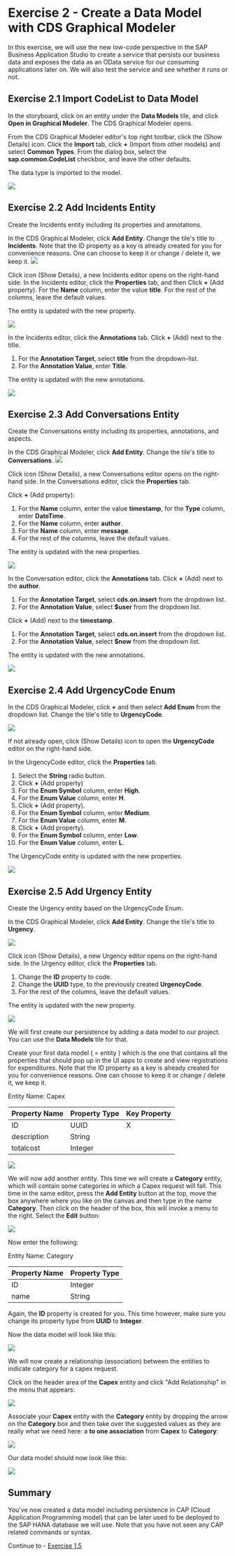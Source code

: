 # Exercise 2 - Create a Data Model with CDS Graphical Modeler

In this exercise, we will use the new low-code perspective in the SAP Business Application Studio to create a service that persists our business data and exposes the data as an OData service for our consuming applications later on.
We will also test the service and see whether it runs or not.
## Exercise 2.1 Import CodeList to Data Model

In the storyboard, click on an entity under the **Data Models** tile, and click **Open in Graphical Modeler**. The CDS Graphical Modeler opens.

From the CDS Graphical Modeler editor's top right toolbar, click the (Show Details) icon.
Click the **Import** tab, click **+** (Import from other models) and select **Common Types**.
From the dialog box, select the **sap.common.CodeList** checkbox, and leave the other defaults.

The data type is imported to the model.

![](/exercises/Ex2/images/ImportCodeList.png)

## Exercise 2.2 Add Incidents Entity
Create the Incidents entity including its properties and annotations.

In the CDS Graphical Modeler, click **Add Entity**.
Change the tile's title to **Incidents**.
Note that the ID property as a key is already created for you for convenience reasons. One can choose to keep it or change / delete it, we keep it.
![](/exercises/Ex2/images/Incidents.png)

Click icon (Show Details), a new Incidents editor opens on the right-hand side.
In the Incidents editor, click the **Properties** tab, and then Click **+** (Add property).
For the **Name** column, enter the value **title**.
For the rest of the columns, leave the default values.

The entity is updated with the new property.

![](/exercises/Ex2/images/IncidentsProperties.png)

In the Incidents editor, click the **Annotations** tab.
Click  **+** (Add) next to the title.
1. For the **Annotation Target**, select **title** from the dropdown-list.
2. For the **Annotation Value**, enter **Title**.
   
The entity is updated with the new annotations.

![](/exercises/Ex2/images/IncidentsAnnotation.png)

## Exercise 2.3 Add Conversations Entity
Create the Conversations entity including its properties, annotations, and aspects.

In the CDS Graphical Modeler, click **Add Entity**.
Change the tile's title to **Conversations**.
![](/exercises/Ex2/images/ConversationsEntity.png)

Click icon (Show Details), a new Conversations editor opens on the right-hand side.
In the Conversations editor, click the **Properties** tab.

Click **+** (Add property):
1. For the **Name** column, enter the value **timestamp**, for the **Type** column, enter **DateTime**.
2. For the **Name** column, enter **author**.
3. For the **Name** column, enter **message**.
4. For the rest of the columns, leave the default values.

The entity is updated with the new properties.

![](/exercises/Ex2/images/ConversationsProperties.png)

In the Conversation editor, click the **Annotations** tab.
Click **+** (Add) next to the **author**.
1. For the **Annotation Target**, select **cds.on.insert** from the dropdown list.
2. For the **Annotation Value**, select **$user** from the dropdown list.
   
Click **+** (Add) next to the **timestamp**.
1. For the **Annotation Target**, select **cds.on.insert** from the dropdown list.
2. For the **Annotation Value**, select **$now** from the dropdown list.

The entity is updated with the new annotations.

![](/exercises/Ex2/images/ConversationsAnnotations.png)

## Exercise 2.4 Add UrgencyCode Enum

In the CDS Graphical Modeler, click **+** and then select **Add Enum** from the dropdown list.
Change the tile's title to **UrgencyCode**.

![](/exercises/Ex2/images/UrgencyCodeEnum.png)

If not already open, click (Show Details) icon to open the **UrgencyCode** editor on the right-hand side.

In the UrgencyCode editor, click the **Properties** tab.
1. Select the **String** radio button.
2. Click **+** (Add property)   
3. For the **Enum Symbol** column, enter **High**.
4. For the **Enum Value** column, enter **H**.
5. Click **+** (Add property).   
6. For the **Enum Symbol** column, enter **Medium**.
7. For the **Enum Value** column, enter **M**.
8. Click **+** (Add property).   
9. For the **Enum Symbol** column, enter **Low**.
10. For the **Enum Value** column, enter **L**.
    
The UrgencyCode entity is updated with the new properties.

![](/exercises/Ex2/images/UrgencyCodeProperties.png)

## Exercise 2.5 Add Urgency Entity
Create the Urgency entity based on the UrgencyCode Enum.

In the CDS Graphical Modeler, click **Add Entity**.
Change the tile's title to **Urgency**.

![](/exercises/Ex2/images/UrgencyEntity.png)

Click icon (Show Details), a new Urgency editor opens on the right-hand side.
In the Urgency editor, click the **Properties** tab.

1. Change the **ID** property to code.
3. Change the **UUID** type, to the previously created **UrgencyCode**.
3. For the rest of the columns, leave the default values.

The entity is updated with the new property.

![](/exercises/Ex2/images/UrgencyProperties.png)






We will first create our persistence by adding a data model to our project. You can use the **Data Models** tile for that.

Create your first data model ( = entity ) which is the one that contains all the properties that should pop up in the UI apps to create and view registrations for expenditures. Note that the ID property as a key is already created for you for convenience reasons. One can choose to keep it or change / delete it, we keep it.

Entity Name: Capex

| Property Name | Property Type | Key Property
| ----------- | ----------- | - |
| ID | UUID | X |
| description | String |   |
| totalcost | Integer |   |

![](/exercises/ex1/images/LCAP_02.png)


We will now add another entity. This time we will create a **Category** entity, which will contain some categories in which a Capex request will fall. This time in the same editor, press the **Add Entity** button at the top, move the box anywhere where you like on the canvas and then type in the name **Category**. Then click on the header of the box, this will invoke a menu to the right. Select the **Edit** button:

![](/exercises/ex1/images/LCAP_02-01.png)

Now enter the following:

Entity Name: Category

| Property Name | Property Type |
| ----------- | ----------- |
| ID | Integer | X |
| name | String |   |

Again, the **ID** property is created for you. This time however, make sure you change its property type from **UUID** to **Integer**.

Now the data model will look like this:

![](/exercises/ex1/images/LCAP_03.png)

We will now create a relationship (association) between the entities to indicate category for a capex request.

Click on the header area of the **Capex** entity and click "Add Relationship" in the menu that appears:

![](/exercises/ex1/images/LCAP_04.png)

Associate your **Capex** entity with the **Category** entity by dropping the arrow on the **Category** box and then take over the suggested values as they are really what we need here: a **to one association** from **Capex** to **Category**:

![](/exercises/ex1/images/LCAP_05.png)

Our data model should now look like this:

![](/exercises/ex1/images/LCAP_06.png)

## Summary

You've now created a data model including persistence in CAP (Cloud Application Programming model) that can be later used to be deployed to the SAP HANA database we will use. Note that you have not seen any CAP related commands or syntax.

Continue to - [Exercise 1.5](../ex1.5/README.md)
